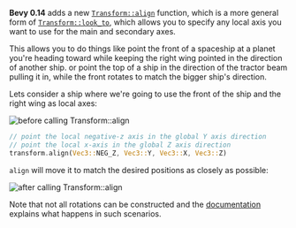 **Bevy 0.14** adds a new [`Transform::align`] function, which is a more general form of [`Transform::look_to`], which allows you to specify any local axis you want to use for the main and secondary axes.

This allows you to do things like point the front of a spaceship at a planet you're heading toward while keeping the right wing pointed in the direction of another ship. or point the top of a ship in the direction of the tractor beam pulling it in, while the front rotates to match the bigger ship's direction.

Lets consider a ship where we're going to use the front of the ship and the right wing as local axes:

![before calling Transform::align](align-before-move.png)

```rust
// point the local negative-z axis in the global Y axis direction
// point the local x-axis in the global Z axis direction
transform.align(Vec3::NEG_Z, Vec3::Y, Vec3::X, Vec3::Z)
```

`align` will move it to match the desired positions as closely as possible:

![after calling Transform::align](align-after-move.png)

 Note that not all rotations can be constructed and the [documentation](https://docs.rs/bevy/0.14/bevy/transform/components/struct.Transform.html#method.align) explains what happens in such scenarios.

[`Transform::look_to`]: https://docs.rs/bevy/0.14/bevy/transform/components/struct.Transform.html#method.look_to
[`Transform::align`]: https://docs.rs/bevy/0.14/bevy/transform/components/struct.Transform.html#method.align
